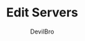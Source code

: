 ---
title: Edit Servers
author: DevilBro
description_markdown: >-
  Adds two options to your server context menu.

    - You can open a popout, where you can change the local name, initials, icon and several colors for the selected server.
    - You can set the selected server back to its original state.
github: https://github.com/mwittrien/
download: https://github.com/mwittrien/BetterDiscordAddons/tree/master/Plugins/EditServers
support: https://discord.gg/Z7PBux5
tags:
layout: product
---